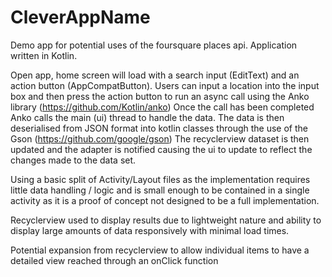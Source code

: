 # CleverAppName
Demo app for potential uses of the foursquare places api. Application written in Kotlin.

Open app, home screen will load with a search input (EditText) and an action button (AppCompatButton). 
Users can input a location into the input box and then press the action button to run an async call using the Anko library (https://github.com/Kotlin/anko)
Once the call has been completed Anko calls the main (ui) thread to handle the data. 
The data is then deserialised from JSON format into kotlin classes through the use of the Gson (https://github.com/google/gson)
The recyclerview dataset is then updated and the adapter is notified causing the ui to update to reflect the changes made to the data set.


Using a basic split of Activity/Layout files as the implementation requires little data handling / logic and is small enough to be contained in a single activity as it is a proof of concept not designed to be a full implementation. 

Recyclerview used to display results due to lightweight nature and ability to display large amounts of data responsively with minimal load times.

Potential expansion from recyclerview to allow individual items to have a detailed view reached through an onClick function

